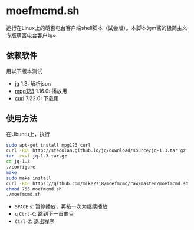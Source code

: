 moefmcmd.sh
===========

运行在Linux上的萌否电台客户端shell脚本（试尝版）。本脚本为m酱的极简主义专版萌否电台客户端~
 
## 依赖软件 ##

用以下版本测试

* [jq](http://stedolan.github.io/jq/) 1.3: 解析json
* [mpg123](http://www.mpg123.de/) 1.16.0: 播放用
* [curl](http://curl.haxx.se/) 7.22.0: 下载用

## 使用方法 ##

在Ubuntu上，执行

```bash
sudo apt-get install mpg123 curl
curl -ROL http://stedolan.github.io/jq/download/source/jq-1.3.tar.gz
tar -zxvf jq-1.3.tar.gz
cd jq-1.3
./configure
make
sudo make install
curl -ROL https://github.com/mike2718/moefmcmd/raw/master/moefmcmd.sh
chmod 755 moefmcmd.sh
./moefmcmd.sh
```

* `SPACE` `s`: 暂停播放，再按一次为继续播放
* `q` `Ctrl-C`: 跳到下一首曲目
* `Ctrl-Z`: 退出程序

